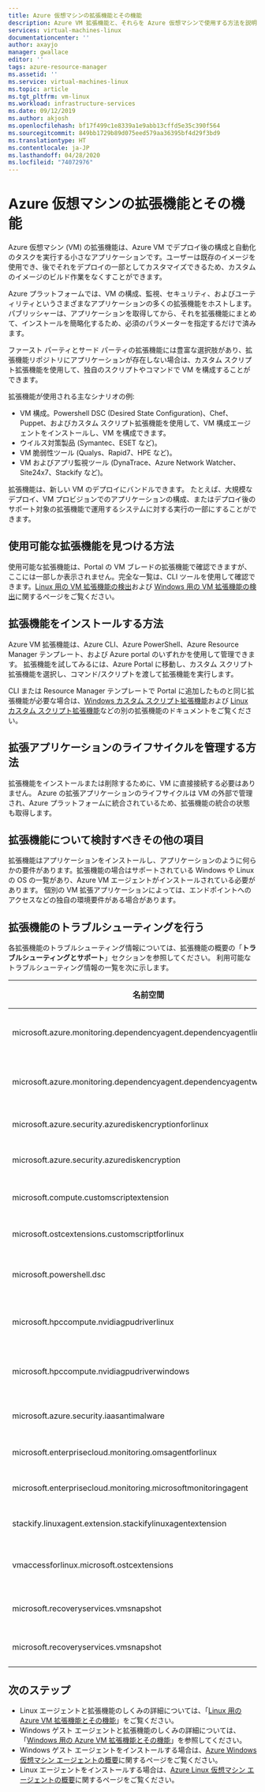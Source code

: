 ```yaml
---
title: Azure 仮想マシンの拡張機能とその機能
description: Azure VM 拡張機能と、それらを Azure 仮想マシンで使用する方法を説明します
services: virtual-machines-linux
documentationcenter: ''
author: axayjo
manager: gwallace
editor: ''
tags: azure-resource-manager
ms.assetid: ''
ms.service: virtual-machines-linux
ms.topic: article
ms.tgt_pltfrm: vm-linux
ms.workload: infrastructure-services
ms.date: 09/12/2019
ms.author: akjosh
ms.openlocfilehash: bf17f499c1e8339a1e9abb13cffd5e35c390f564
ms.sourcegitcommit: 849bb1729b89d075eed579aa36395bf4d29f3bd9
ms.translationtype: HT
ms.contentlocale: ja-JP
ms.lasthandoff: 04/28/2020
ms.locfileid: "74072976"
---
```

# <a name="azure-virtual-machine-extensions-and-features"></a>Azure 仮想マシンの拡張機能とその機能
Azure 仮想マシン (VM) の拡張機能は、Azure VM でデプロイ後の構成と自動化のタスクを実行する小さなアプリケーションです。ユーザーは既存のイメージを使用でき、後でそれをデプロイの一部としてカスタマイズできるため、カスタムのイメージのビルド作業をなくすことができます。

Azure プラットフォームでは、VM の構成、監視、セキュリティ、およびユーティリティというさまざまなアプリケーションの多くの拡張機能をホストします。 パブリッシャーは、アプリケーションを取得してから、それを拡張機能にまとめて、インストールを簡略化するため、必須のパラメーターを指定するだけで済みます。 

 ファースト パーティとサード パーティの拡張機能には豊富な選択肢があり、拡張機能リポジトリにアプリケーションが存在しない場合は、カスタム スクリプト拡張機能を使用して、独自のスクリプトやコマンドで VM を構成することができます。

拡張機能が使用される主なシナリオの例:
* VM 構成。Powershell DSC (Desired State Configuration)、Chef、Puppet、およびカスタム スクリプト拡張機能を使用して、VM 構成エージェントをインストールし、VM を構成できます。 
* ウイルス対策製品 (Symantec、ESET など)。
* VM 脆弱性ツール (Qualys、Rapid7、HPE など)。
* VM およびアプリ監視ツール (DynaTrace、Azure Network Watcher、Site24x7、Stackify など)。

拡張機能は、新しい VM のデプロイにバンドルできます。 たとえば、大規模なデプロイ、VM プロビジョンでのアプリケーションの構成、またはデプロイ後のサポート対象の拡張機能で運用するシステムに対する実行の一部にすることができます。

## <a name="how-can-i-find-what-extensions-are-available"></a>使用可能な拡張機能を見つける方法
使用可能な拡張機能は、Portal の VM ブレードの拡張機能で確認できますが、ここには一部しか表示されません。完全な一覧は、CLI ツールを使用して確認できます。[Linux 用の VM 拡張機能の検出](features-linux.md)および [Windows 用の VM 拡張機能の検出](features-windows.md)に関するページをご覧ください。

## <a name="how-can-i-install-an-extension"></a>拡張機能をインストールする方法
Azure VM 拡張機能は、Azure CLI、Azure PowerShell、Azure Resource Manager テンプレート、および Azure portal のいずれかを使用して管理できます。 拡張機能を試してみるには、Azure Portal に移動し、カスタム スクリプト拡張機能を選択し、コマンド/スクリプトを渡して拡張機能を実行します。

CLI または Resource Manager テンプレートで Portal に追加したものと同じ拡張機能が必要な場合は、[Windows カスタム スクリプト拡張機能](custom-script-windows.md)および [Linux カスタム スクリプト拡張機能](custom-script-linux.md)などの別の拡張機能のドキュメントをご覧ください。

## <a name="how-do-i-manage-extension-application-lifecycle"></a>拡張アプリケーションのライフサイクルを管理する方法
拡張機能をインストールまたは削除するために、VM に直接接続する必要はありません。 Azure の拡張アプリケーションのライフサイクルは VM の外部で管理され、Azure プラットフォームに統合されているため、拡張機能の統合の状態も取得します。

## <a name="anything-else-i-should-be-thinking-about-for-extensions"></a>拡張機能について検討すべきその他の項目
拡張機能はアプリケーションをインストールし、アプリケーションのように何らかの要件があります。拡張機能の場合はサポートされている Windows や Linux の OS の一覧があり、Azure VM エージェントがインストールされている必要があります。 個別の VM 拡張アプリケーションによっては、エンドポイントへのアクセスなどの独自の環境要件がある場合があります。

## <a name="troubleshoot-extensions"></a>拡張機能のトラブルシューティングを行う

各拡張機能のトラブルシューティング情報については、拡張機能の概要の「**トラブルシューティングとサポート**」セクションを参照してください。 利用可能なトラブルシューティング情報の一覧を次に示します。

| 名前空間 | トラブルシューティング |
|-----------|-----------------|
| microsoft.azure.monitoring.dependencyagent.dependencyagentlinux | [Linux 用の Azure Monitor の依存関係](agent-dependency-linux.md#troubleshoot-and-support) |
| microsoft.azure.monitoring.dependencyagent.dependencyagentwindows | [Windows 用の Azure Monitor の依存関係](agent-dependency-windows.md#troubleshoot-and-support) |
| microsoft.azure.security.azurediskencryptionforlinux | [Linux 用の Azure Disk Encryption](azure-disk-enc-linux.md#troubleshoot-and-support) |
| microsoft.azure.security.azurediskencryption | [Windows 用の Azure Disk Encryption](azure-disk-enc-windows.md#troubleshoot-and-support) |
| microsoft.compute.customscriptextension | [Windows 用のカスタム スクリプト](custom-script-windows.md#troubleshoot-and-support) |
| microsoft.ostcextensions.customscriptforlinux | [Linux 用の Desired State Configuration](dsc-linux.md#troubleshoot-and-support) |
| microsoft.powershell.dsc | [Windows 用の Desired State Configuration](dsc-windows.md#troubleshoot-and-support) |
| microsoft.hpccompute.nvidiagpudriverlinux | [Linux 用の NVIDIA GPU ドライバー拡張機能](hpccompute-gpu-linux.md#troubleshoot-and-support) |
| microsoft.hpccompute.nvidiagpudriverwindows | [Windows 用の NVIDIA GPU ドライバー拡張機能](hpccompute-gpu-windows.md#troubleshoot-and-support) |
| microsoft.azure.security.iaasantimalware | [Windows 用のマルウェア対策拡張機能](iaas-antimalware-windows.md#troubleshoot-and-support) |
| microsoft.enterprisecloud.monitoring.omsagentforlinux | [Linux 用の Azure Monitor](oms-linux.md#troubleshoot-and-support)
| microsoft.enterprisecloud.monitoring.microsoftmonitoringagent | [Windows 用の Azure Monitor](oms-windows.md#troubleshoot-and-support) |
| stackify.linuxagent.extension.stackifylinuxagentextension | [Linux 用の Stackify Retrace](stackify-retrace-linux.md#troubleshoot-and-support) |
| vmaccessforlinux.microsoft.ostcextensions | [Linux 用のパスワードのリセット (VMAccess)](vmaccess.md#troubleshoot-and-support) |
| microsoft.recoveryservices.vmsnapshot | [Linux 用のスナップショット](vmsnapshot-linux.md#troubleshoot-and-support) |
| microsoft.recoveryservices.vmsnapshot | [Windows 用のスナップショット](vmsnapshot-windows.md#troubleshoot-and-support) |


## <a name="next-steps"></a>次のステップ
* Linux エージェントと拡張機能のしくみの詳細については、「[Linux 用の Azure VM 拡張機能とその機能](features-linux.md)」をご覧ください。
* Windows ゲスト エージェントと拡張機能のしくみの詳細については、「[Windows 用の Azure VM 拡張機能とその機能](features-windows.md)」を参照してください。  
* Windows ゲスト エージェントをインストールする場合は、[Azure Windows 仮想マシン エージェントの概要](agent-windows.md)に関するページをご覧ください。  
* Linux エージェントをインストールする場合は、[Azure Linux 仮想マシン エージェントの概要](agent-linux.md)に関するページをご覧ください。  


